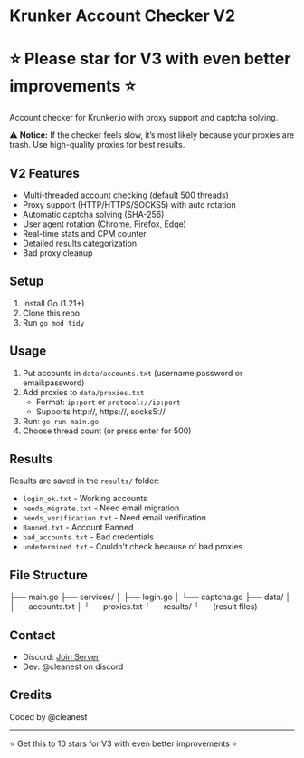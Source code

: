 # Krunker Account Checker V2
# ⭐ Please star for V3 with even better improvements ⭐

Account checker for Krunker.io with proxy support and captcha solving.  

⚠️ **Notice:** If the checker feels slow, it’s most likely because your proxies are trash. Use high-quality proxies for best results.  

## V2 Features
- Multi-threaded account checking (default 500 threads)
- Proxy support (HTTP/HTTPS/SOCKS5) with auto rotation
- Automatic captcha solving (SHA-256)
- User agent rotation (Chrome, Firefox, Edge)
- Real-time stats and CPM counter
- Detailed results categorization
- Bad proxy cleanup

## Setup

1. Install Go (1.21+)
2. Clone this repo
3. Run `go mod tidy`

## Usage

1. Put accounts in `data/accounts.txt` (username:password or email:password)
2. Add proxies to `data/proxies.txt` 
   - Format: `ip:port` or `protocol://ip:port`
   - Supports http://, https://, socks5://
3. Run: `go run main.go`
4. Choose thread count (or press enter for 500)

## Results

Results are saved in the `results/` folder:
- `login_ok.txt` - Working accounts
- `needs_migrate.txt` - Need email migration
- `needs_verification.txt` - Need email verification
- `Banned.txt` - Account Banned
- `bad_accounts.txt` - Bad credentials
- `undetermined.txt` - Couldn't check because of bad proxies

## File Structure
├── main.go
├── services/
│ ├── login.go
│ └── captcha.go
├── data/
│ ├── accounts.txt
│ └── proxies.txt
└── results/
└── (result files)


## Contact

- Discord: [Join Server](https://discord.gg/QgqKpKVG5t)
- Dev: @cleanest on discord

## Credits

Coded by @cleanest

---
⭐ Get this to 10 stars for V3 with even better improvements ⭐
